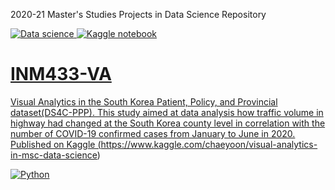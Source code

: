 2020-21 Master's Studies Projects in Data Science Repository
<p align="left">
    <a href="https://www.city.ac.uk/prospective-students/courses/postgraduate/data-science">
        <img src="https://img.shields.io/badge/MSc Data Science-orange?style=flat-square&logo=DS" alt="Data science"
    <a href="[https://www.kaggle.com/chaeyoon/visual-analytics-in-msc-data-science/notebook">
        <img src="https://img.shields.io/badge/Kaggle-blue?style=flat-square&logo=Kaggle" alt="Kaggle notebook"
    </a>
</p>

# INM433-VA

Visual Analytics in the South Korea Patient, Policy, and Provincial dataset(DS4C-PPP). This study aimed at data analysis how traffic volume in highway had changed at the South Korea county level in correlation with the number of COVID-19 confirmed cases from January to June in 2020. Published on Kaggle (https://www.kaggle.com/chaeyoon/visual-analytics-in-msc-data-science)



[![Python](https://img.shields.io/badge/python-black?style=for-the-badge&logo=python)](https://github.com/chaeyoonyunakim/Data-Science)
